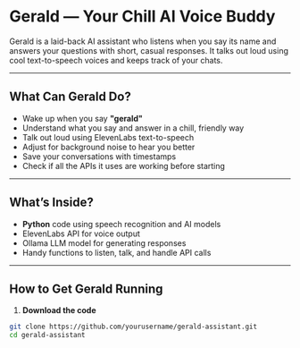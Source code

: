 # Gerald — Your Chill AI Voice Buddy

Gerald is a laid-back AI assistant who listens when you say its name and answers your questions with short, casual responses. It talks out loud using cool text-to-speech voices and keeps track of your chats.

---

## What Can Gerald Do?

- Wake up when you say **"gerald"**
- Understand what you say and answer in a chill, friendly way
- Talk out loud using ElevenLabs text-to-speech
- Adjust for background noise to hear you better
- Save your conversations with timestamps
- Check if all the APIs it uses are working before starting

---

## What’s Inside?

- **Python** code using speech recognition and AI models
- ElevenLabs API for voice output
- Ollama LLM model for generating responses
- Handy functions to listen, talk, and handle API calls

---

## How to Get Gerald Running

1. **Download the code**

```bash
git clone https://github.com/yourusername/gerald-assistant.git
cd gerald-assistant
